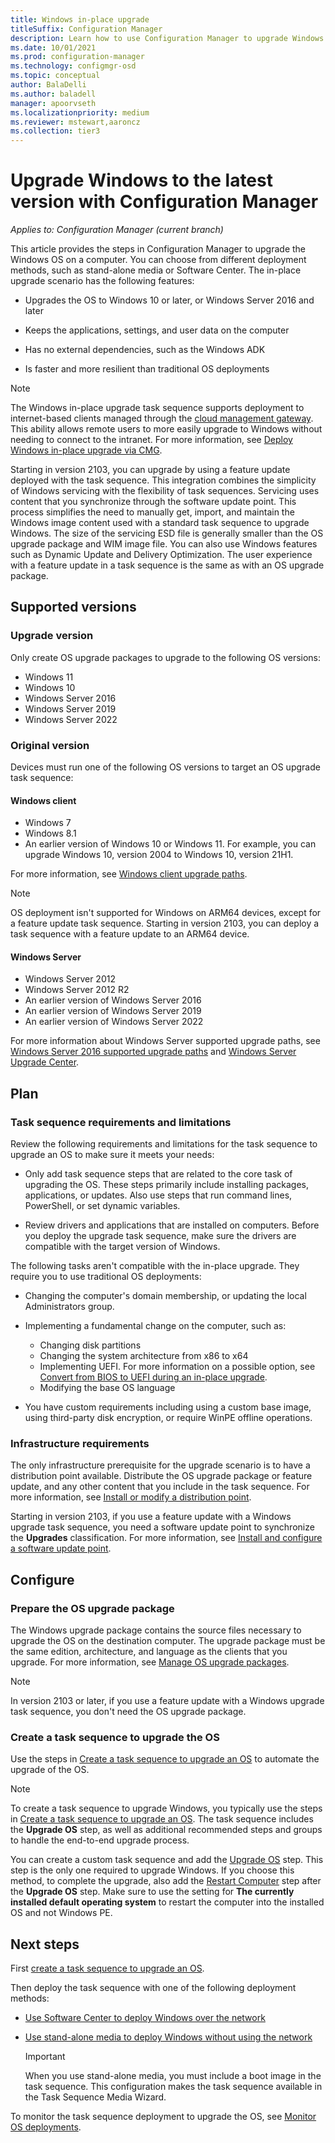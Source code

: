 ```yaml
---
title: Windows in-place upgrade
titleSuffix: Configuration Manager
description: Learn how to use Configuration Manager to upgrade Windows to a later version.
ms.date: 10/01/2021
ms.prod: configuration-manager
ms.technology: configmgr-osd
ms.topic: conceptual
author: BalaDelli
ms.author: baladell
manager: apoorvseth
ms.localizationpriority: medium
ms.reviewer: mstewart,aaroncz 
ms.collection: tier3
---
```


# Upgrade Windows to the latest version with Configuration Manager

*Applies to: Configuration Manager (current branch)*

This article provides the steps in Configuration Manager to upgrade the Windows OS on a computer. You can choose from different deployment methods, such as stand-alone media or Software Center. The in-place upgrade scenario has the following features:

- Upgrades the OS to Windows 10 or later, or Windows Server 2016 and later

- Keeps the applications, settings, and user data on the computer

- Has no external dependencies, such as the Windows ADK

- Is faster and more resilient than traditional OS deployments

> [!NOTE]
> The Windows in-place upgrade task sequence supports deployment to internet-based clients managed through the [cloud management gateway](../../core/clients/manage/cmg/overview.md). This ability allows remote users to more easily upgrade to Windows without needing to connect to the intranet. For more information, see [Deploy Windows in-place upgrade via CMG](deploy-task-sequence-over-internet.md#deploy-windows-in-place-upgrade-via-cmg). <!-- 1357149 -->

Starting in version 2103, you can upgrade by using a feature update deployed with the task sequence. This integration combines the simplicity of Windows servicing with the flexibility of task sequences. Servicing uses content that you synchronize through the software update point. This process simplifies the need to manually get, import, and maintain the Windows image content used with a standard task sequence to upgrade Windows. The size of the servicing ESD file is generally smaller than the OS upgrade package and WIM image file.<!--3555906--> You can also use Windows features such as Dynamic Update and Delivery Optimization. The user experience with a feature update in a task sequence is the same as with an OS upgrade package.

## Supported versions

### Upgrade version

Only create OS upgrade packages to upgrade to the following OS versions:

- Windows 11
- Windows 10
- Windows Server 2016
- Windows Server 2019
- Windows Server 2022<!-- 10200029 -->

### Original version

Devices must run one of the following OS versions to target an OS upgrade task sequence:

#### Windows client

- Windows 7
- Windows 8.1
- An earlier version of Windows 10 or Windows 11. For example, you can upgrade Windows 10, version 2004 to Windows 10, version 21H1.

For more information, see [Windows client upgrade paths](/windows/deployment/upgrade/windows-10-upgrade-paths).

> [!NOTE]
> OS deployment isn't supported for Windows on ARM64 devices, except for a feature update task sequence. Starting in version 2103, you can deploy a task sequence with a feature update to an ARM64 device.

#### Windows Server

- Windows Server 2012
- Windows Server 2012 R2
- An earlier version of Windows Server 2016
- An earlier version of Windows Server 2019
- An earlier version of Windows Server 2022

For more information about Windows Server supported upgrade paths, see [Windows Server 2016 supported upgrade paths](/windows-server/get-started/supported-upgrade-paths#upgrading-previous-retail-versions-of-windows-server-to-windows-server-2016) and [Windows Server Upgrade Center](/windows-server/upgrade/upgrade-overview).

## Plan

### Task sequence requirements and limitations

Review the following requirements and limitations for the task sequence to upgrade an OS to make sure it meets your needs:  

- Only add task sequence steps that are related to the core task of upgrading the OS. These steps primarily include installing packages, applications, or updates. Also use steps that run command lines, PowerShell, or set dynamic variables.

- Review drivers and applications that are installed on computers. Before you deploy the upgrade task sequence, make sure the drivers are compatible with the target version of Windows.

The following tasks aren't compatible with the in-place upgrade. They require you to use traditional OS deployments:

- Changing the computer's domain membership, or updating the local Administrators group.

- Implementing a fundamental change on the computer, such as:

  - Changing disk partitions
  - Changing the system architecture from x86 to x64
  - Implementing UEFI. For more information on a possible option, see [Convert from BIOS to UEFI during an in-place upgrade](task-sequence-steps-to-manage-bios-to-uefi-conversion.md#bkmk_ipu).
  - Modifying the base OS language

- You have custom requirements including using a custom base image, using third-party disk encryption, or require WinPE offline operations.

### Infrastructure requirements

The only infrastructure prerequisite for the upgrade scenario is to have a distribution point available. Distribute the OS upgrade package or feature update, and any other content that you include in the task sequence. For more information, see [Install or modify a distribution point](../../core/servers/deploy/configure/install-and-configure-distribution-points.md).

Starting in version 2103, if you use a feature update with a Windows upgrade task sequence, you need a software update point to synchronize the **Upgrades** classification. For more information, see [Install and configure a software update point](../../sum/get-started/install-a-software-update-point.md).

## Configure

### Prepare the OS upgrade package

The Windows upgrade package contains the source files necessary to upgrade the OS on the destination computer. The upgrade package must be the same edition, architecture, and language as the clients that you upgrade. For more information, see [Manage OS upgrade packages](../get-started/manage-operating-system-upgrade-packages.md).

> [!NOTE]
> In version 2103 or later, if you use a feature update with a Windows upgrade task sequence, you don't need the OS upgrade package.

### Create a task sequence to upgrade the OS

Use the steps in [Create a task sequence to upgrade an OS](create-a-task-sequence-to-upgrade-an-operating-system.md) to automate the upgrade of the OS.

> [!NOTE]
> To create a task sequence to upgrade Windows, you typically use the steps in [Create a task sequence to upgrade an OS](create-a-task-sequence-to-upgrade-an-operating-system.md). The task sequence includes the **Upgrade OS** step, as well as additional recommended steps and groups to handle the end-to-end upgrade process.
>
> You can create a custom task sequence and add the [Upgrade OS](../understand/task-sequence-steps.md#BKMK_UpgradeOS) step. This step is the only one required to upgrade Windows. If you choose this method, to complete the upgrade, also add the [Restart Computer](../understand/task-sequence-steps.md#BKMK_RestartComputer) step after the **Upgrade OS** step. Make sure to use the setting for **The currently installed default operating system** to restart the computer into the installed OS and not Windows PE.

## Next steps

First [create a task sequence to upgrade an OS](create-a-task-sequence-to-upgrade-an-operating-system.md).

Then deploy the task sequence with one of the following deployment methods:

- [Use Software Center to deploy Windows over the network](use-software-center-to-deploy-windows-over-the-network.md)

- [Use stand-alone media to deploy Windows without using the network](use-stand-alone-media-to-deploy-windows-without-using-the-network.md)

  > [!IMPORTANT]
  > When you use stand-alone media, you must include a boot image in the task sequence. This configuration makes the task sequence available in the Task Sequence Media Wizard.

To monitor the task sequence deployment to upgrade the OS, see [Monitor OS deployments](monitor-operating-system-deployments.md).
